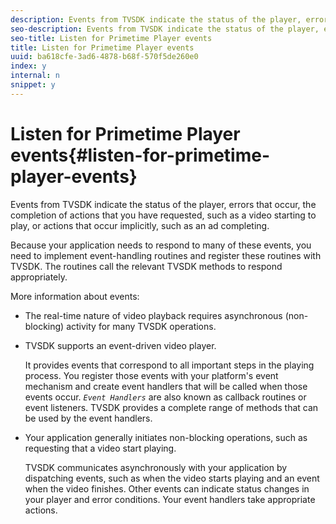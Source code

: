```yaml
---
description: Events from TVSDK indicate the status of the player, errors that occur, the completion of actions that you have requested, such as a video starting to play, or actions that occur implicitly, such as an ad completing.
seo-description: Events from TVSDK indicate the status of the player, errors that occur, the completion of actions that you have requested, such as a video starting to play, or actions that occur implicitly, such as an ad completing.
seo-title: Listen for Primetime Player events
title: Listen for Primetime Player events
uuid: ba618cfe-3ad6-4878-b68f-570f5de260e0
index: y
internal: n
snippet: y
---
```


# Listen for Primetime Player events{#listen-for-primetime-player-events}

Events from TVSDK indicate the status of the player, errors that occur, the completion of actions that you have requested, such as a video starting to play, or actions that occur implicitly, such as an ad completing.

Because your application needs to respond to many of these events, you need to implement event-handling routines and register these routines with TVSDK. The routines call the relevant TVSDK methods to respond appropriately.

More information about events:

* The real-time nature of video playback requires asynchronous (non-blocking) activity for many TVSDK operations. 
* TVSDK supports an event-driven video player.

  It provides events that correspond to all important steps in the playing process. You register those events with your platform's event mechanism and create event handlers that will be called when those events occur. *`Event Handlers`* are also known as callback routines or event listeners. TVSDK provides a complete range of methods that can be used by the event handlers. 
* Your application generally initiates non-blocking operations, such as requesting that a video start playing.

  TVSDK communicates asynchronously with your application by dispatching events, such as when the video starts playing and an event when the video finishes. Other events can indicate status changes in your player and error conditions. Your event handlers take appropriate actions.

